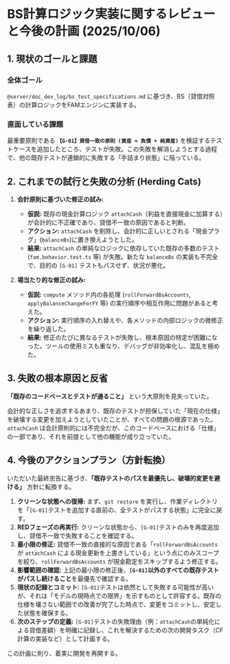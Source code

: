 # BS計算ロジック実装に関するレビューと今後の計画 (2025/10/06)

## 1. 現状のゴールと課題

### 全体ゴール

`@server/doc_dev_log/bs_test_specifications.md` に基づき、BS（貸借対照表）の計算ロジックをFAMエンジンに実装する。

### 直面している課題

最重要原則である **`【G-01】貸借一致の原則 (資産 = 負債 + 純資産)`** を検証するテストケースを追加したところ、テストが失敗。この失敗を解消しようとする過程で、他の既存テストが連鎖的に失敗する「手詰まり状態」に陥っている。

## 2. これまでの試行と失敗の分析 (Herding Cats)

1.  **会計原則に基づいた修正の試み:**
    - **仮説:** 既存の現金計算ロジック `attachCash`（利益を直接現金に加算する）が会計的に不正確であり、貸借不一致の原因であると判断。
    - **アクション:** `attachCash` を削除し、会計的に正しいとされる「現金プラグ」(`balanceBs`)に置き換えようとした。
    - **結果:** `attachCash` の単純なロジックに依存していた既存の多数のテスト (`fam.behavior.test.ts` 等) が失敗。新たな `balanceBs` の実装も不完全で、目的の `[G-01]` テストもパスせず、状況が悪化。

2.  **場当たり的な修正の試み:**
    - **仮説:** `compute` メソッド内の各処理 (`rollForwardBsAccounts`, `applyBalanceChangeForFY` 等) の実行順序や相互作用に問題があると考えた。
    - **アクション:** 実行順序の入れ替えや、各メソッドの内部ロジックの微修正を繰り返した。
    - **結果:** 修正のたびに異なるテストが失敗し、根本原因の特定が困難になった。ツールの使用ミスも重なり、デバッグが非効率化し、混乱を極めた。

## 3. 失敗の根本原因と反省

**「既存のコードベースとテストが通ること」** という大原則を見失っていた。

会計的な正しさを追求するあまり、既存のテストが担保していた「現在の仕様」を破壊する変更を加えようとしていたことが、すべての問題の根源であった。`attachCash` は会計原則的には不完全だが、このコードベースにおける「仕様」の一部であり、それを前提として他の機能が成り立っていた。

## 4. 今後のアクションプラン（方針転換）

いただいた最終忠告に基づき、**「既存テストのパスを最優先し、破壊的変更を避ける」** 方針に転換する。

1.  **クリーンな状態への復帰:** まず、`git restore` を実行し、作業ディレクトリを「`[G-01]`テストを追加する直前の、全テストがパスする状態」に完全に戻す。
2.  **REDフェーズの再実行:** クリーンな状態から、`[G-01]`テストのみを再度追加し、貸借不一致で失敗することを確認する。
3.  **最小限の修正:** 貸借不一致の直接的な原因である「`rollForwardBsAccounts` が `attachCash` による現金更新を上書きしている」という点にのみスコープを絞り、`rollForwardBsAccounts` が現金勘定をスキップするよう修正する。
4.  **影響範囲の確認:** 上記の最小限の修正後、**`[G-01]`以外のすべての既存テストがパスし続けること**を最優先で確認する。
5.  **現状の記録とコミット:** `[G-01]`テストは依然として失敗する可能性が高いが、それは「モデルの現時点での限界」を示すものとして許容する。既存の仕様を壊さない範囲での改善が完了した時点で、変更をコミットし、安定した状態を確保する。
6.  **次のステップの定義:** `[G-01]`テストの失敗理由（例：`attachCash`の単純化による貸借差額）を明確に記録し、これを解決するための次の開発タスク（CF計算の実装など）として計画する。

この計画に則り、着実に開発を再開する。
